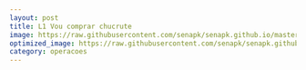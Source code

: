 ```yaml
---
layout: post
title: L1 Vou comprar chucrute
image: https://raw.githubusercontent.com/senapk/senapk.github.io/master/base/000/img.jpg
optimized_image: https://raw.githubusercontent.com/senapk/senapk.github.io/master/base/.thumb/000/01.jpg
category: operacoes
---
```

<!-- DON'T EDIT THIS FILE, GENERATED BY SCRIPT -->
<!-- DON'T EDIT THIS FILE, GENERATED BY SCRIPT -->
<!-- DON'T EDIT THIS FILE, GENERATED BY SCRIPT -->
<!-- DON'T EDIT THIS FILE, GENERATED BY SCRIPT -->
<!-- DON'T EDIT THIS FILE, GENERATED BY SCRIPT -->

